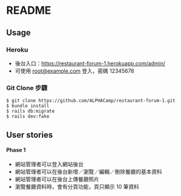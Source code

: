 # README

## Usage

### Heroku
- 後台入口：https://restaurant-forum-1.herokuapp.com/admin/
- 可使用 root@example.com 登入，密碼 12345678

### Git Clone 步驟

```
$ git clone https://github.com/ALPHACamp/restaurant-forum-1.git
$ bundle install
$ rails db:migrate
$ rails dev:fake
```

## User stories

#### Phase 1
- 網站管理者可以登入網站後台
- 網站管理者可以在後台新增／瀏覽／編輯／刪除餐廳的基本資料
- 網站管理者可以在後台上傳餐廳照片
- 瀏覽餐廳資料時，會有分頁功能，頁只顯示 10 筆資料

